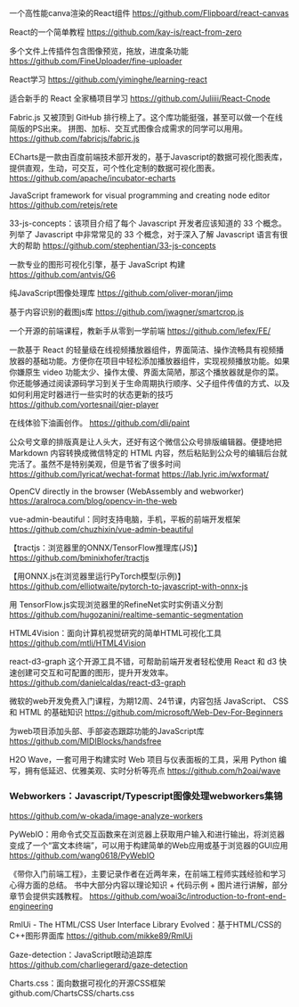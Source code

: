 一个高性能canva渲染的React组件
https://github.com/Flipboard/react-canvas

React的一个简单教程
https://github.com/kay-is/react-from-zero

多个文件上传插件包含图像预览，拖放，进度条功能
https://github.com/FineUploader/fine-uploader

React学习
https://github.com/yiminghe/learning-react

适合新手的 React 全家桶项目学习
https://github.com/Juliiii/React-Cnode

Fabric.js 又被顶到 GitHub 排行榜上了。这个库功能挺强，甚至可以做一个在线简版的PS出来。
拼图、加标、交互式图像合成需求的同学可以用用。
https://github.com/fabricjs/fabric.js

ECharts是一款由百度前端技术部开发的，基于Javascript的数据可视化图表库，提供直观，生动，可交互，可个性化定制的数据可视化图表。
​https://github.com/apache/incubator-echarts

JavaScript framework for visual programming and creating node editor
https://github.com/retejs/rete

33-js-concepts：该项目介绍了每个 Javascript 开发者应该知道的 33 个概念。列举了 Javascript 中非常常见的 33 个概念，对于深入了解 Javascript 语言有很大的帮助
https://github.com/stephentian/33-js-concepts

一款专业的图形可视化引擎，基于 JavaScript 构建
https://github.com/antvis/G6

纯JavaScript图像处理库
https://github.com/oliver-moran/jimp

基于内容识别的截图js库
https://github.com/jwagner/smartcrop.js

一个开源的前端课程，教新手从零到一学前端
https://github.com/lefex/FE/

一款基于 React 的轻量级在线视频播放器组件，界面简洁、操作流畅具有视频播放器的基础功能。方便你在项目中轻松添加播放器组件，实现视频播放功能。如果你嫌原生 video 功能太少、操作太傻、界面太简陋，那这个播放器就是你的菜。你还能够通过阅读源码学习到关于生命周期执行顺序、父子组件传值的方式、以及如何利用定时器进行一些实时的状态更新的技巧
https://github.com/vortesnail/qier-player

在线体验下油画创作。
https://github.com/dli/paint

公众号文章的排版真是让人头大，还好有这个微信公众号排版编辑器。便捷地把 Markdown 内容转换成微信特定的 HTML 内容，然后粘贴到公众号的编辑后台就完活了。虽然不是特别美观，但是节省了很多时间
https://github.com/lyricat/wechat-format https://lab.lyric.im/wxformat/

OpenCV directly in the browser (WebAssembly and webworker)
https://aralroca.com/blog/opencv-in-the-web

vue-admin-beautiful：同时支持电脑，手机，平板的前端开发框架
https://github.com/chuzhixin/vue-admin-beautiful

【tractjs：浏览器里的ONNX/TensorFlow推理库(JS)】
https://github.com/bminixhofer/tractjs

【用ONNX.js在浏览器里运行PyTorch模型(示例)】
https://github.com/elliotwaite/pytorch-to-javascript-with-onnx-js

用 TensorFlow.js实现浏览器里的RefineNet实时实例语义分割
https://github.com/hugozanini/realtime-semantic-segmentation

HTML4Vision：面向计算机视觉研究的简单HTML可视化工具
https://github.com/mtli/HTML4Vision


react-d3-graph 这个开源工具不错，可帮助前端开发者轻松使用 React 和 d3 快速创建可交互和可配置的图形，提升开发效率。https://github.com/danielcaldas/react-d3-graph

微软的web开发免费入门课程，为期12周、24节课，内容包括 JavaScript、 CSS 和 HTML 的基础知识
https://github.com/microsoft/Web-Dev-For-Beginners

为web项目添加头部、手部姿态跟踪功能的JavaScript库
https://github.com/MIDIBlocks/handsfree

H2O Wave，一套可用于构建实时 Web 项目与仪表面板的工具，采用 Python 编写，拥有低延迟、优雅美观、实时分析等亮点
https://github.com/h2oai/wave

### Webworkers：Javascript/Typescript图像处理webworkers集锦
https://github.com/w-okada/image-analyze-workers

PyWebIO：用命令式交互函数来在浏览器上获取用户输入和进行输出，将浏览器变成了一个“富文本终端”，可以用于构建简单的Web应用或基于浏览器的GUI应用
https://github.com/wang0618/PyWebIO

《带你入门前端工程》，主要记录作者在近两年来，在前端工程师实践经验和学习心得方面的总结。
书中大部分内容以理论知识 + 代码示例 + 图片进行讲解，部分章节会提供实践教程。
https://github.com/woai3c/introduction-to-front-end-engineering

RmlUi - The HTML/CSS User Interface Library Evolved：基于HTML/CSS的C++图形界面库
https://github.com/mikke89/RmlUi

Gaze-detection：JavaScript眼动追踪库
https://github.com/charliegerard/gaze-detection

Charts.css：面向数据可视化的开源CSS框架
github.com/ChartsCSS/charts.css
